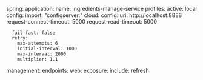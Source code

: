 spring:
application:
name: ingredients-manage-service
profiles:
active: local
config:
import: "configserver:"
cloud:
config:
uri: http://localhost:8888
request-connect-timeout: 5000
request-read-timeout: 5000

      fail-fast: false
      retry:
        max-attempts: 6
        initial-interval: 1000
        max-interval: 2000
        multiplier: 1.1

management:
endpoints:
web:
exposure:
include: refresh
